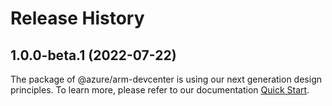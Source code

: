 # Release History
    
## 1.0.0-beta.1 (2022-07-22)

The package of @azure/arm-devcenter is using our next generation design principles. To learn more, please refer to our documentation [Quick Start](https://aka.ms/js-track2-quickstart).
